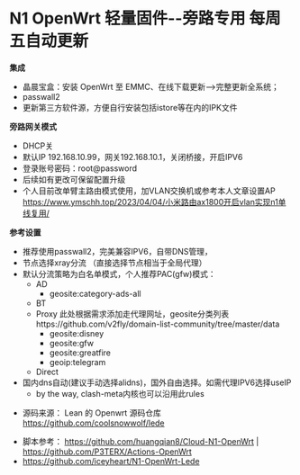 # N1 OpenWrt 轻量固件--旁路专用 每周五自动更新

**集成**
- 晶晨宝盒：安装 OpenWrt 至 EMMC、在线下载更新——>完整更新全系统；
- passwall2
- 更新第三方软件源，方便自行安装包括istore等在内的IPK文件



**旁路网关模式**
- DHCP关
- 默认IP 192.168.10.99，网关192.168.10.1，关闭桥接，开启IPV6
- 登录账号密码：root@password
- 后续如有更改可保留配置升级
- 个人目前改单臂主路由模式使用，加VLAN交换机或参考本人文章设置AP https://www.ymschh.top/2023/04/04/小米路由ax1800开启vlan实现n1单线复用/

**参考设置**
- 推荐使用passwall2，完美兼容IPV6，自带DNS管理，
- 节点选择xray分流 （直接选择节点相当于全局代理）
- 默认分流策略为白名单模式，个人推荐PAC(gfw)模式：
   - AD
     - geosite:category-ads-all
   - BT
   - Proxy  此处根据需求添加走代理网址，geosite分类列表https://github.com/v2fly/domain-list-community/tree/master/data
     - geosite:disney
     - geosite:gfw
     - geosite:greatfire
     - geoip:telegram
   - Direct
- 国内dns自动(建议手动选择alidns)，国外自由选择。如需代理IPV6选择useIP
  - by the way, clash-meta内核也可以沿用此rules

* 源码来源： Lean 的 Openwrt 源码仓库 https://github.com/coolsnowwolf/lede
- 脚本参考： https://github.com/huangqian8/Cloud-N1-OpenWrt | https://github.com/P3TERX/Actions-OpenWrt
- https://github.com/iceyheart/N1-OpenWrt-Lede
